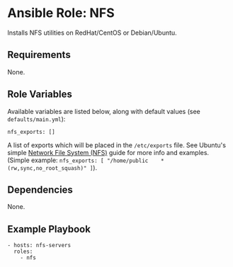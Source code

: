 # Ansible Role: NFS

Installs NFS utilities on RedHat/CentOS or Debian/Ubuntu.

## Requirements

None.

## Role Variables

Available variables are listed below, along with default values (see `defaults/main.yml`):

```
nfs_exports: []
```

A list of exports which will be placed in the `/etc/exports` file. See Ubuntu's simple [Network File System (NFS)](https://help.ubuntu.com/lts/serverguide/network-file-system.html.en) guide for more info and examples. (Simple example: `nfs_exports: [ "/home/public    *(rw,sync,no_root_squash)" ]`).

## Dependencies

None.

## Example Playbook

```
- hosts: nfs-servers
  roles:
    - nfs
```
